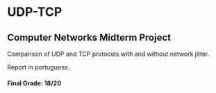 # UDP-TCP
## Computer Networks Midterm Project

Comparison of UDP and TCP protocols with and without network jitter.

Report in portuguese.

#### Final Grade: 18/20

